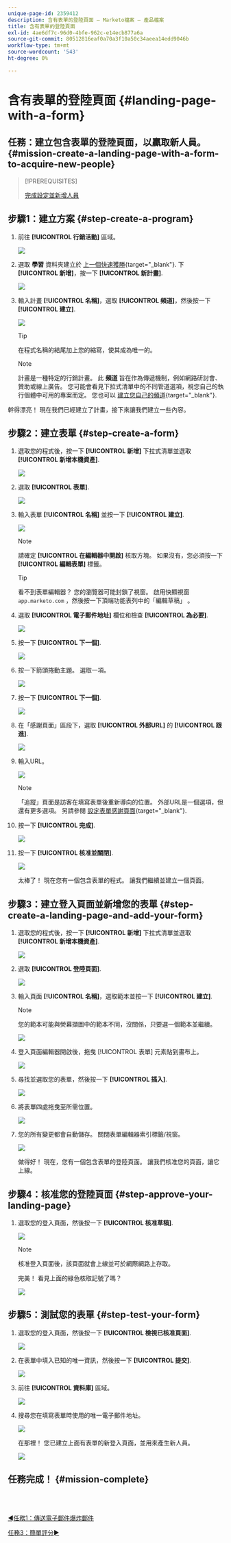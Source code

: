 ```yaml
---
unique-page-id: 2359412
description: 含有表單的登陸頁面 — Marketo檔案 — 產品檔案
title: 含有表單的登陸頁面
exl-id: 4ae6df7c-96d0-4bfe-962c-e14ecb877a6a
source-git-commit: 80512816eaf0a70a3f10a50c34aeea14edd9046b
workflow-type: tm+mt
source-wordcount: '543'
ht-degree: 0%

---
```


# 含有表單的登陸頁面 {#landing-page-with-a-form}

## 任務：建立包含表單的登陸頁面，以贏取新人員。 {#mission-create-a-landing-page-with-a-form-to-acquire-new-people}

>[!PREREQUISITES]
>
>[完成設定並新增人員](/help/marketo/getting-started/quick-wins/get-set-up-and-add-a-person.md)

## 步驟1：建立方案 {#step-create-a-program}

1. 前往 **[!UICONTROL 行銷活動]** 區域。

   ![](assets/landing-page-with-a-form-1.png)

1. 選取 **學習** 資料夾建立於 [上一個快速獲勝](/help/marketo/getting-started/quick-wins/send-an-email.md){target="_blank"}. 下 **[!UICONTROL 新增]**，按一下 **[!UICONTROL 新計畫]**.

   ![](assets/landing-page-with-a-form-2.png)

1. 輸入計畫 **[!UICONTROL 名稱]**，選取 **[!UICONTROL 頻道]**，然後按一下 **[!UICONTROL 建立]**.

   ![](assets/landing-page-with-a-form-3.png)

   >[!TIP]
   >
   >在程式名稱的結尾加上您的縮寫，使其成為唯一的。

   >[!NOTE]
   >
   >計畫是一種特定的行銷計畫。 此 **頻道** 旨在作為傳遞機制，例如網路研討會、贊助或線上廣告。 您可能會看見下拉式清單中的不同管道選項，視您自己的執行個體中可用的專案而定。 您也可以 [建立您自己的頻道](/help/marketo/product-docs/administration/tags/create-a-program-channel.md){target="_blank"}.

幹得漂亮！ 現在我們已經建立了計畫，接下來讓我們建立一些內容。

## 步驟2：建立表單 {#step-create-a-form}

1. 選取您的程式後，按一下 **[!UICONTROL 新增]** 下拉式清單並選取 **[!UICONTROL 新增本機資產]**.

   ![](assets/landing-page-with-a-form-4.png)

1. 選取 **[!UICONTROL 表單]**.

   ![](assets/landing-page-with-a-form-5.png)

1. 輸入表單 **[!UICONTROL 名稱]** 並按一下 **[!UICONTROL 建立]**.

   ![](assets/landing-page-with-a-form-6.png)

   >[!NOTE]
   >
   >請確定 **[!UICONTROL 在編輯器中開啟]** 核取方塊。 如果沒有，您必須按一下 **[!UICONTROL 編輯表單]** 標籤。

   >[!TIP]
   >
   >看不到表單編輯器？ 您的瀏覽器可能封鎖了視窗。 啟用快顯視窗 `app.marketo.com` ，然後按一下頂端功能表列中的「編輯草稿」 。

1. 選取 **[!UICONTROL 電子郵件地址]** 欄位和檢查 **[!UICONTROL 為必要]**.

   ![](assets/landing-page-with-a-form-7.png)

1. 按一下 **[!UICONTROL 下一個]**.

   ![](assets/landing-page-with-a-form-8.png)

1. 按一下箭頭捲動主題。 選取一項。

   ![](assets/landing-page-with-a-form-9.png)

1. 按一下 **[!UICONTROL 下一個]**.

   ![](assets/landing-page-with-a-form-10.png)

1. 在「感謝頁面」區段下，選取 **[!UICONTROL 外部URL]** 的 **[!UICONTROL 跟進]**.

   ![](assets/landing-page-with-a-form-11.png)

1. 輸入URL。

   ![](assets/landing-page-with-a-form-12.png)

   >[!NOTE]
   >
   >「追蹤」頁面是訪客在填寫表單後重新導向的位置。 外部URL是一個選項，但還有更多選項。 另請參閱 [設定表單感謝頁面](/help/marketo/product-docs/demand-generation/forms/creating-a-form/set-a-form-thank-you-page.md){target="_blank"}.

1. 按一下 **[!UICONTROL 完成]**.

   ![](assets/landing-page-with-a-form-13.png)

1. 按一下 **[!UICONTROL 核准並關閉]**.

   ![](assets/landing-page-with-a-form-14.png)

   太棒了！ 現在您有一個包含表單的程式。 讓我們繼續並建立一個頁面。

## 步驟3：建立登入頁面並新增您的表單 {#step-create-a-landing-page-and-add-your-form}

1. 選取您的程式後，按一下 **[!UICONTROL 新增]** 下拉式清單並選取 **[!UICONTROL 新增本機資產]**.

   ![](assets/landing-page-with-a-form-15.png)

1. 選取 **[!UICONTROL 登陸頁面]**.

   ![](assets/landing-page-with-a-form-16.png)

1. 輸入頁面 **[!UICONTROL 名稱]**，選取範本並按一下 **[!UICONTROL 建立]**.

   >[!NOTE]
   >
   >您的範本可能與熒幕擷圖中的範本不同，沒關係，只要選一個範本並繼續。

   ![](assets/landing-page-with-a-form-17.png)

1. 登入頁面編輯器開啟後，拖曳 [!UICONTROL 表單] 元素貼到畫布上。

   ![](assets/landing-page-with-a-form-18.png)

1. 尋找並選取您的表單，然後按一下 **[!UICONTROL 插入]**.

   ![](assets/landing-page-with-a-form-19.png)

1. 將表單四處拖曳至所需位置。

   ![](assets/landing-page-with-a-form-20.png)

1. 您的所有變更都會自動儲存。 關閉表單編輯器索引標籤/視窗。

   ![](assets/landing-page-with-a-form-21.png)

   做得好！ 現在，您有一個包含表單的登陸頁面。 讓我們核准您的頁面，讓它上線。

## 步驟4：核准您的登陸頁面 {#step-approve-your-landing-page}

1. 選取您的登入頁面，然後按一下 **[!UICONTROL 核准草稿]**.

   ![](assets/landing-page-with-a-form-22.png)

   >[!NOTE]
   >
   >核准登入頁面後，該頁面就會上線並可於網際網路上存取。

   完美！ 看見上面的綠色核取記號了嗎？

   ![](assets/landing-page-with-a-form-23.png)

## 步驟5：測試您的表單 {#step-test-your-form}

1. 選取您的登入頁面，然後按一下 **[!UICONTROL 檢視已核准頁面]**.

   ![](assets/landing-page-with-a-form-24.png)

1. 在表單中填入已知的唯一資訊，然後按一下 **[!UICONTROL 提交]**.

   ![](assets/landing-page-with-a-form-25.png)

1. 前往 **[!UICONTROL 資料庫]** 區域。

   ![](assets/landing-page-with-a-form-26.png)

1. 搜尋您在填寫表單時使用的唯一電子郵件地址。

   ![](assets/landing-page-with-a-form-27.png)

   在那裡！ 您已建立上面有表單的新登入頁面，並用來產生新人員。

   ![](assets/landing-page-with-a-form-28.png)

## 任務完成！ {#mission-complete}

<br> 

[◄任務1：傳送電子郵件爆炸郵件](/help/marketo/getting-started/quick-wins/send-an-email.md)

[任務3：簡單評分►](/help/marketo/getting-started/quick-wins/simple-scoring.md)
